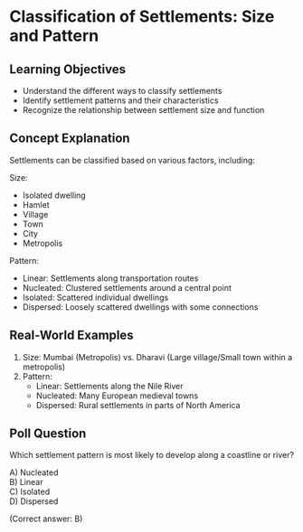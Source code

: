 # Classification of Settlements: Size and Pattern

## Learning Objectives  
- Understand the different ways to classify settlements
- Identify settlement patterns and their characteristics
- Recognize the relationship between settlement size and function

## Concept Explanation
Settlements can be classified based on various factors, including:

Size:  
- Isolated dwelling  
- Hamlet  
- Village  
- Town  
- City  
- Metropolis  

Pattern:  
- Linear: Settlements along transportation routes  
- Nucleated: Clustered settlements around a central point  
- Isolated: Scattered individual dwellings  
- Dispersed: Loosely scattered dwellings with some connections  

## Real-World Examples  
1. Size: Mumbai (Metropolis) vs. Dharavi (Large village/Small town within a metropolis)
2. Pattern: 
   - Linear: Settlements along the Nile River
   - Nucleated: Many European medieval towns
   - Dispersed: Rural settlements in parts of North America

## Poll Question
Which settlement pattern is most likely to develop along a coastline or river?

A) Nucleated  
B) Linear  
C) Isolated  
D) Dispersed  

(Correct answer: B)